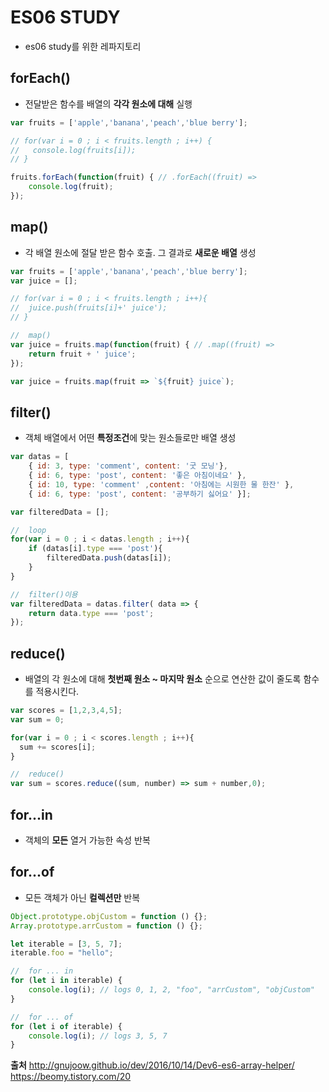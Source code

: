 # ES06 STUDY
* es06 study를 위한 레파지토리

## forEach()
* 전달받은 함수를 배열의 **각각 원소에 대해** 실행
```javascript
var fruits = ['apple','banana','peach','blue berry'];

// for(var i = 0 ; i < fruits.length ; i++) {
//   console.log(fruits[i]);
// }

fruits.forEach(function(fruit) { // .forEach((fruit) =>
    console.log(fruit);
});
```

## map()
* 각 배열 원소에 절달 받은 함수 호출. 그 결과로 **새로운 배열** 생성

```javascript
var fruits = ['apple','banana','peach','blue berry'];
var juice = [];

// for(var i = 0 ; i < fruits.length ; i++){
// 	juice.push(fruits[i]+' juice');
// }

//  map()
var juice = fruits.map(function(fruit) { // .map((fruit) =>
	return fruit + ' juice';
});

var juice = fruits.map(fruit => `${fruit} juice`);
```

## filter()
* 객체 배열에서 어떤 **특정조건**에 맞는 원소들로만 배열 생성

```javascript
var datas = [
    { id: 3, type: 'comment', content: '굿 모닝'},
    { id: 6, type: 'post', content: '좋은 아침이네요' },
    { id: 10, type: 'comment' ,content: '아침에는 시원한 물 한잔' },
    { id: 6, type: 'post', content: '공부하기 싫어요' }];

var filteredData = [];

//  loop
for(var i = 0 ; i < datas.length ; i++){
    if (datas[i].type === 'post'){
        filteredData.push(datas[i]);
    }
}

//  filter()이용
var filteredData = datas.filter( data => {
    return data.type === 'post';
});
```

## reduce()
* 배열의 각 원소에 대해 **첫번째 원소 ~ 마지막 원소** 순으로 연산한 값이 줄도록 함수를 적용시킨다.

```javascript
var scores = [1,2,3,4,5];
var sum = 0;

for(var i = 0 ; i < scores.length ; i++){
  sum += scores[i];
}

//  reduce()
var sum = scores.reduce((sum, number) => sum + number,0);
```

## for...in
* 객체의 **모든** 열거 가능한 속성 반복

## for...of
* 모든 객체가 아닌 **컬렉션만** 반복
```javascript
Object.prototype.objCustom = function () {};
Array.prototype.arrCustom = function () {};

let iterable = [3, 5, 7];
iterable.foo = "hello";

//  for ... in
for (let i in iterable) {
    console.log(i); // logs 0, 1, 2, "foo", "arrCustom", "objCustom"
}

//  for ... of
for (let i of iterable) {
    console.log(i); // logs 3, 5, 7
}
```

**출처**
http://gnujoow.github.io/dev/2016/10/14/Dev6-es6-array-helper/
https://beomy.tistory.com/20


